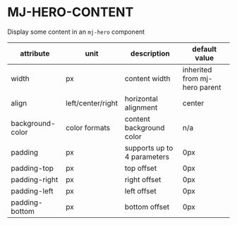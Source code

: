 # MJ-HERO-CONTENT

Display some content in an `mj-hero` component

attribute        | unit              | description                 | default value
-----------------|-------------------|-----------------------------|------------------------------
width            | px                | content width               | inherited from mj-hero parent
align            | left/center/right | horizontal alignment        | center
background-color | color formats     | content background color    | n/a
padding          | px                | supports up to 4 parameters | 0px
padding-top      | px                | top offset                  | 0px
padding-right    | px                | right offset                | 0px
padding-left     | px                | left offset                 | 0px
padding-bottom   | px                | bottom offset               | 0px
